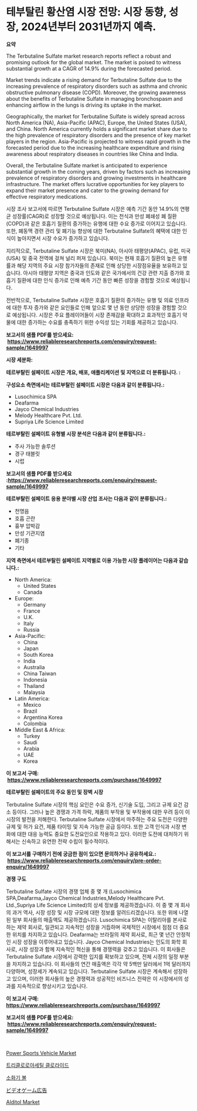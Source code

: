 <p><h1>테부탈린 황산염 시장 전망: 시장 동향, 성장, 2024년부터 2031년까지 예측.</h1></p><p><strong>요약</strong></p>
<p><p>The Terbutaline Sulfate market research reports reflect a robust and promising outlook for the global market. The market is poised to witness substantial growth at a CAGR of 14.9% during the forecasted period. </p><p>Market trends indicate a rising demand for Terbutaline Sulfate due to the increasing prevalence of respiratory disorders such as asthma and chronic obstructive pulmonary disease (COPD). Moreover, the growing awareness about the benefits of Terbutaline Sulfate in managing bronchospasm and enhancing airflow in the lungs is driving its uptake in the market.</p><p>Geographically, the market for Terbutaline Sulfate is widely spread across North America (NA), Asia-Pacific (APAC), Europe, the United States (USA), and China. North America currently holds a significant market share due to the high prevalence of respiratory disorders and the presence of key market players in the region. Asia-Pacific is projected to witness rapid growth in the forecasted period due to the increasing healthcare expenditure and rising awareness about respiratory diseases in countries like China and India.</p><p>Overall, the Terbutaline Sulfate market is anticipated to experience substantial growth in the coming years, driven by factors such as increasing prevalence of respiratory disorders and growing investments in healthcare infrastructure. The market offers lucrative opportunities for key players to expand their market presence and cater to the growing demand for effective respiratory medications. </p><p>시장 조사 보고서에 따르면 Terbutaline Sulfate 시장은 예측 기간 동안 14.9%의 연평균 성장률(CAGR)로 성장할 것으로 예상됩니다. 이는 천식과 만성 폐쇄성 폐 질환(COPD)과 같은 호흡기 질환의 증가하는 유행에 대한 수요 증가로 이어지고 있습니다. 또한, 폐동맥 경련 관리 및 폐기능 향상에 대한 Terbutaline Sulfate의 혜택에 대한 인식이 높아지면서 시장 수요가 증가하고 있습니다.</p><p>지리적으로, Terbutaline Sulfate 시장은 북미(NA), 아시아 태평양(APAC), 유럽, 미국(USA) 및 중국 전역에 걸쳐 널리 퍼져 있습니다. 북미는 현재 호흡기 질환의 높은 유행률과 해당 지역의 주요 시장 참가자들의 존재로 인해 상당한 시장점유율을 보유하고 있습니다. 아시아 태평양 지역은 중국과 인도와 같은 국가에서의 건강 관련 지출 증가와 호흡기 질환에 대한 인식 증가로 인해 예측 기간 동안 빠른 성장을 경험할 것으로 예상됩니다.</p><p>전반적으로, Terbutaline Sulfate 시장은 호흡기 질환의 증가하는 유행 및 의료 인프라에 대한 투자 증가와 같은 요인들로 인해 앞으로 몇 년 동안 상당한 성장을 경험할 것으로 예상됩니다. 시장은 주요 플레이어들이 시장 존재감을 확대하고 효과적인 호흡기 약물에 대한 증가하는 수요를 충족하기 위한 수익성 있는 기회를 제공하고 있습니다.</p></p>
<p><strong>보고서의 샘플 PDF를 받으세요: &nbsp;<a href="https://www.reliableresearchreports.com/enquiry/request-sample/1649997">https://www.reliableresearchreports.com/enquiry/request-sample/1649997</a></strong></p>
<p><strong>시장 세분화:</strong></p>
<p><strong> 테르부탈린 설페이트 시장은 개요, 배포, 애플리케이션 및 지역으로 더 분류됩니다. :</strong></p>
<p><strong>구성요소 측면에서는 테르부탈린 설페이트 시장은 다음과 같이 분류됩니다.:</strong></p>
<p><ul><li>Lusochimica SPA</li><li>Deafarma</li><li>Jayco Chemical Industries</li><li>Melody Healthcare Pvt. Ltd.</li><li>Supriya Life Science Limited</li></ul></p>
<p><strong> 테르부탈린 설페이트 유형별 시장 분석은 다음과 같이 분류됩니다.:</strong></p>
<p><ul><li>주사 가능한 솔루션</li><li>경구 태블릿</li><li>시럽</li></ul></p>
<p><strong>보고서의 샘플 PDF를 받으세요 :<a href="https://www.reliableresearchreports.com/enquiry/request-sample/1649997">https://www.reliableresearchreports.com/enquiry/request-sample/1649997</a></strong></p>
<p><strong> 테르부탈린 설페이트 응용 분야별 시장 산업 조사는 다음과 같이 분류됩니다.:</strong></p>
<p><ul><li>천명음</li><li>호흡 곤란</li><li>흉부 압박감</li><li>만성 기관지염</li><li>폐기종</li><li>기타</li></ul></p>
<p><strong>지역 측면에서 테르부탈린 설페이트 지역별로 이용 가능한 시장 플레이어는 다음과 같습니다.:</strong></p>
<p><ul>
    <li>
        North America:
        <ul>
            <li>United States</li>
            <li>Canada</li>
        </ul>
    </li>
    <li>
        Europe:
        <ul>
            <li>Germany</li>
            <li>France</li>
            <li>U.K.</li>
            <li>Italy</li>
            <li>Russia</li>
        </ul>
    </li>
    <li>
        Asia-Pacific:
        <ul>
            <li>China</li>
            <li>Japan</li>
            <li>South Korea</li>
            <li>India</li>
            <li>Australia</li>
            <li>China Taiwan</li>
            <li>Indonesia</li>
            <li>Thailand</li>
            <li>Malaysia</li>
        </ul>
    </li>
    <li>
        Latin America:
        <ul>
            <li>Mexico</li>
            <li>Brazil</li>
            <li>Argentina Korea</li>
            <li>Colombia</li>
        </ul>
    </li>
    <li>
        Middle East & Africa:
        <ul>
            <li>Turkey</li>
            <li>Saudi</li>
            <li>Arabia</li>
            <li>UAE</li>
            <li>Korea</li>
        </ul>
    </li>
    </ul></p>
<p><strong>이 보고서 구매: &nbsp;<a href="https://www.reliableresearchreports.com/purchase/1649997">https://www.reliableresearchreports.com/purchase/1649997</a></strong></p>
<p><strong>테르부탈린 설페이트의 주요 동인 및 장벽 시장</strong></p>
<p><p>Terbutaline Sulfate 시장의 핵심 요인은 수요 증가, 신기술 도입, 그리고 규제 요건 감소 등이다. 그러나 높은 경쟁과 가격 하락, 제품의 부작용 및 부작용에 대한 우려 등이 이 시장의 발전을 저해한다. Terbutaline Sulfate 시장에서 마주하는 주요 도전은 다양한 규제 및 허가 요건, 제품 타이밍 및 지속 가능한 공급 등이다. 또한 고객 인식과 시장 변화에 대한 대응 능력도 중요한 도전요인으로 작용하고 있다. 이러한 도전에 대처하기 위해서는 신속하고 유연한 전략 수립이 필수적이다.</p></p>
<p><strong>이 보고서를 구매하기 전에 궁금한 점이 있으면 문의하거나 공유하세요.: &nbsp;<a href="https://www.reliableresearchreports.com/enquiry/pre-order-enquiry/1649997">https://www.reliableresearchreports.com/enquiry/pre-order-enquiry/1649997</a></strong></p>
<p><strong>경쟁 구도</strong></p>
<p><p>Terbutaline Sulfate 시장의 경쟁 업체 중 몇 개 (Lusochimica SPA,Deafarma,Jayco Chemical Industries,Melody Healthcare Pvt. Ltd.,Supriya Life Science Limited)의 상세 정보를 제공하겠습니다. 이 중 몇 개 회사의 과거 역사, 시장 성장 및 시장 규모에 대한 정보를 알려드리겠습니다. 또한 위에 나열된 일부 회사들의 매출액도 제공하겠습니다. Lusochimica SPA는 이탈리아를 본사로 하는 제약 회사로, 일관되고 지속적인 성장을 거듭하며 국제적인 시장에서 점점 더 중요한 위치를 차지하고 있습니다. Deafarma는 브라질의 제약 회사로, 최근 몇 년간 안정적인 시장 성장을 이루어내고 있습니다. Jayco Chemical Industries는 인도의 화학 회사로, 시장 성장과 함께 지속적인 혁신을 통해 경쟁력을 갖추고 있습니다. 이 회사들은 Terbutaline Sulfate 시장에서 강력한 입지를 확보하고 있으며, 전체 시장의 일정 부분을 차지하고 있습니다. 이 회사들의 연간 매출액은 각각 약 5백만 달러에서 1억 달러까지 다양하며, 성장세가 계속되고 있습니다. Terbutaline Sulfate 시장은 계속해서 성장하고 있으며, 이러한 회사들의 높은 경쟁력과 성공적인 비즈니스 전략은 이 시장에서의 성과를 지속적으로 향상시키고 있습니다.</p></p>
<p><strong>이 보고서 구매: &nbsp; <a href="https://www.reliableresearchreports.com/purchase/1649997">https://www.reliableresearchreports.com/purchase/1649997</a></strong></p>
<p><strong>보고서의 샘플 PDF를 받으세요: &nbsp;<a href="https://www.reliableresearchreports.com/enquiry/request-sample/1649997">https://www.reliableresearchreports.com/enquiry/request-sample/1649997</a></strong><strong></strong></p>
<p>&nbsp;</p>
<p><p><a href="https://issuu.com/reportprime-2/docs/power-sports-vehicle-market-size-2030.pptx">Power Sports Vehicle Market</a></p><p><a href="https://github.com/Hubertstyenger6685/Market-Research-Report-List-1/blob/main/29691769878.md">트리클로로아세틸 클로라이드</a></p><p><a href="https://github.com/hxzi07639916/Market-Research-Report-List-1/blob/main/67373789877.md">소화기 볼</a></p><p><a href="https://github.com/ihabdkwlxs948/Market-Research-Report-List-1/blob/main/235771010760.md">ビデオゲーム広告</a></p><p><a href="https://automatic-knee-4c7.notion.site/Alditol-Market-Size-Share-Trends-Analysis-Report-By-Application-Regional-Outlook-Competitive-St-3be9819ab5384afb902e2d3f4fab45ba">Alditol Market</a></p></p>
